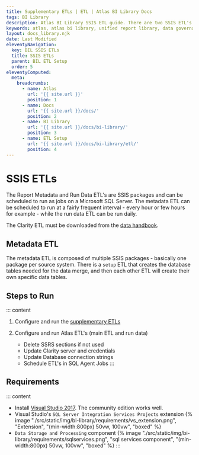 ```yaml
---
title: Supplementary ETLs | ETL | Atlas BI Library Docs
tags: BI Library
description: Atlas BI Library SSIS ETL guide. There are two SSIS ETL's used to collect all metadata and insert it into the Atlas database.
keywords: atlas, atlas bi library, unified report library, data governance, database, etl, supplementary etl, ldap, solr, tableau, crystal, sap
layout: docs_library.njk
date: Last Modified
eleventyNavigation:
  key: BIL SSIS ETLs
  title: SSIS ETLs
  parent: BIL ETL Setup
  order: 5
eleventyComputed:
  meta:
    breadcrumbs:
      - name: Atlas
        url: '{{ site.url }}'
        position: 1
      - name: Docs
        url: '{{ site.url }}/docs/'
        position: 2
      - name: BI Library
        url: '{{ site.url }}/docs/bi-library/'
        position: 3
      - name: ETL Setup
        url: '{{ site.url }}/docs/bi-library/etl/'
        position: 4
---
```


# SSIS ETLs

The Report Metadata and Run Data ETL's are SSIS packages and can be scheduled to run as jobs on a Microsoft SQL Server. The metadata ETL can be scheduled to run at a fairly frequent interval - every hour or few hours for example - while the run data ETL can be run daily.

The Clarity ETL must be downloaded from the [data handbook](https://datahandbook.epic.com/Reports/Details/9000648).

## Metadata ETL

The metadata ETL is composed of multiple SSIS packages - basically one package per source system. There is a `setup` ETL that creates the database tables needed for the data merge, and then each other ETL will create their own specific data tables.

## Steps to Run

::: content

1. Configure and run the [supplementary ETLs](/docs/bi-library/etl/)
2. Configure and run Atlas ETL's (main ETL and run data)

   - Delete SSRS sections if not used
   - Update Clarity server and credentials
   - Update Database connection strings
   - Schedule ETL's in SQL Agent Jobs
     :::

## Requirements

::: content

- Install [Visual Studio 2017](https://visualstudio.microsoft.com/downloads/). The community edition works well.
- Visual Studio's `SQL Server Integration Services Projects` extension
  {% image "./src/static/img/bi-library/requirements/vs_extension.png", "Extension", "(min-width:800px) 50vw, 100vw", "boxed" %}
- `Data Storage and Processing` component
  {% image "./src/static/img/bi-library/requirements/sqlservices.png", "sql services component", "(min-width:800px) 50vw, 100vw", "boxed" %}
  :::
